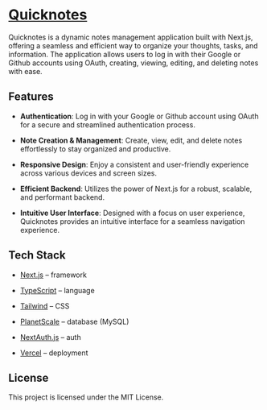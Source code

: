 # [Quicknotes](https://quicknotes-iota.vercel.app/)

Quicknotes is a dynamic notes management application built with Next.js, offering a seamless and efficient way to organize your thoughts, tasks, and information. The application allows users to log in with their Google or Github accounts using OAuth, creating, viewing, editing, and deleting notes with ease.

## Features

-   **Authentication**: Log in with your Google or Github account using OAuth for a secure and streamlined authentication process.

-   **Note Creation & Management**: Create, view, edit, and delete notes effortlessly to stay organized and productive.

-   **Responsive Design**: Enjoy a consistent and user-friendly experience across various devices and screen sizes.

-   **Efficient Backend**: Utilizes the power of Next.js for a robust, scalable, and performant backend.

-   **Intuitive User Interface**: Designed with a focus on user experience, Quicknotes provides an intuitive interface for a seamless navigation experience.

## Tech Stack

-   [Next.js](https://nextjs.org/) – framework

-   [TypeScript](https://www.typescriptlang.org/) – language

-   [Tailwind](https://tailwindcss.com/) – CSS

-   [PlanetScale](https://planetscale.com/) – database (MySQL)

-   [NextAuth.js](https://next-auth.js.org/) – auth

-   [Vercel](https://vercel.com/) – deployment

## License

This project is licensed under the MIT License.
